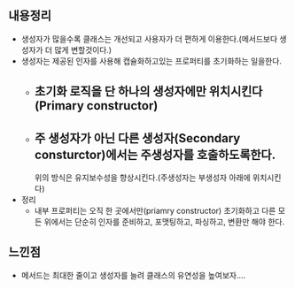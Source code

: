 ## 내용정리
- 생성자가 많을수록 클래스는 개선되고 사용자가 더 편하게 이용한다.(메서드보다 생성자가 더 많게 변할것이다.)
- 생성자는 제공된 인자를 사용해 캡슐화하고있는 프로퍼티를 초기화하는 일을한다.
	- ## 초기화 로직을 단 하나의 생성자에만 위치시킨다 (Primary constructor)
	- ## 주 생성자가 아닌 다른 생성자(Secondary consturctor)에서는 주생성자를 호출하도록한다.
	  위의 방식은 유지보수성을 향상시킨다.(주생성자는 부생성자 아래에 위치시킨다)
- 정리
	- 내부 프로퍼티는 오직 한 곳에서만(priamry constructor) 초기화하고 다른 모든 위에서는 단순히 인자를 준비하고, 포맷팅하고, 파싱하고, 변환만 해야 한다.
## 느낀점
- 메서드는 최대한 줄이고 생성자를 늘려 클래스의 유연성을 높여보자....

